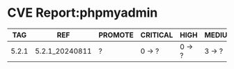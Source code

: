 # CVE Report:phpmyadmin
|  TAG  |      REF       | PROMOTE | CRITICAL |  HIGH  | MEDIUM |  LOW   | UNKNOWN |
|-------|----------------|---------|----------|--------|--------|--------|---------|
| 5.2.1 | 5.2.1_20240811 | ?       | 0 -> ?   | 0 -> ? | 3 -> ? | 0 -> ? | 0 -> ?  |
